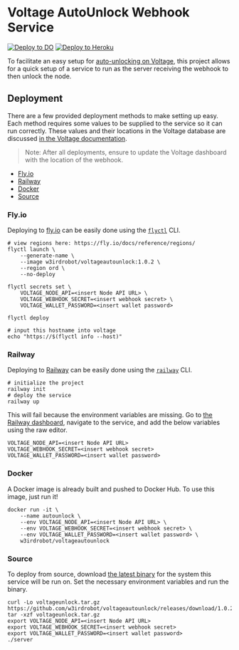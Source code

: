 # Voltage AutoUnlock Webhook Service

[![Deploy to DO](https://www.deploytodo.com/do-btn-white-ghost.svg)](https://cloud.digitalocean.com/apps/new?repo=https://github.com/thinkmassive/voltageautounlock/tree/digitalocean-deploy-name-demo&refcode=0b3c9298b62d)
[![Deploy to Heroku](https://www.herokucdn.com/deploy/button.svg)](https://heroku.com/deploy?template=https://github.com/w3irdrobot/voltageautounlock/tree/master)

To facilitate an easy setup for [auto-unlocking on Voltage](https://docs.voltage.cloud/lightning-nodes/webhooks#example-automatic-unlock), this project allows for a quick setup of a service to run as the server receiving the webhook to then unlock the node.

## Deployment

There are a few provided deployment methods to make setting up easy. Each method requires some values to be supplied to the service so it can run correctly. These values and their locations in the Voltage database are discussed [in the Voltage documentation](https://docs.voltage.cloud/lightning-nodes/webhooks#example-automatic-unlock).

> Note: After all deployments, ensure to update the Voltage dashboard with the location of the webhook.

- [Fly.io](#flyio)
- [Railway](#railway)
- [Docker](#docker)
- [Source](#source)

### Fly.io

Deploying to [fly.io](https://fly.io/) can be easily done using the [`flyctl`](https://fly.io/docs/flyctl/installing/) CLI.

```shell
# view regions here: https://fly.io/docs/reference/regions/
flyctl launch \
    --generate-name \
    --image w3irdrobot/voltageautounlock:1.0.2 \
    --region ord \
    --no-deploy

flyctl secrets set \
    VOLTAGE_NODE_API=<insert Node API URL> \
    VOLTAGE_WEBHOOK_SECRET=<insert webhook secret> \
    VOLTAGE_WALLET_PASSWORD=<insert wallet password>

flyctl deploy

# input this hostname into voltage
echo "https://$(flyctl info --host)"
```

### Railway

Deploying to [Railway](https://railway.app) can be easily done using the [`railway`](https://docs.railway.app/develop/cli#install) CLI.

```shell
# initialize the project
railway init
# deploy the service
railway up
```

This will fail because the environment variables are missing. Go to [the Railway dashboard](https://railway.app/dashboard), navigate to the service, and add the below variables using the raw editor.

```
VOLTAGE_NODE_API=<insert Node API URL>
VOLTAGE_WEBHOOK_SECRET=<insert webhook secret>
VOLTAGE_WALLET_PASSWORD=<insert wallet password>
```

### Docker

A Docker image is already built and pushed to Docker Hub. To use this image, just run it!

```shell
docker run -it \
    --name autounlock \
    --env VOLTAGE_NODE_API=<insert Node API URL> \
    --env VOLTAGE_WEBHOOK_SECRET=<insert webhook secret> \
    --env VOLTAGE_WALLET_PASSWORD=<insert wallet password> \
    w3irdrobot/voltageautounlock
```

### Source

To deploy from source, download [the latest binary](https://github.com/w3irdrobot/voltageautounlock/releases/latest) for the system this service will be run on. Set the necessary environment variables and run the binary.

```shell
curl -Lo voltageunlock.tar.gz https://github.com/w3irdrobot/voltageautounlock/releases/download/1.0.2/voltageautounlock_1.0.2_linux_amd64.tar.gz
tar -xzf voltageunlock.tar.gz
export VOLTAGE_NODE_API=<insert Node API URL>
export VOLTAGE_WEBHOOK_SECRET=<insert webhook secret>
export VOLTAGE_WALLET_PASSWORD=<insert wallet password>
./server
```
